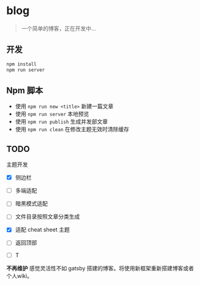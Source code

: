 # blog

> 一个简单的博客，正在开发中...


## 开发

```bash
npm install
npm run server
```

## Npm 脚本

-   使用 `npm run new <title>` 新建一篇文章
-   使用 `npm run server` 本地预览
-   使用 `npm run publish` 生成并发部文章
-   使用 `npm run clean` 在修改主题无效时清除缓存

## TODO

主题开发

- [x] 侧边栏
- [ ] 多端适配
- [ ] 暗黑模式适配
- [ ] 文件目录按照文章分类生成
- [x] 适配 cheat sheet 主题
- [ ] 返回顶部
- [ ] T



**不再维护** 感觉灵活性不如 gatsby 搭建的博客。将使用新框架重新搭建博客或者个人wiki。